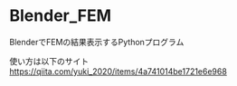 # Blender_FEM
BlenderでFEMの結果表示するPythonプログラム

使い方は以下のサイト
https://qiita.com/yuki_2020/items/4a741014be1721e6e968

